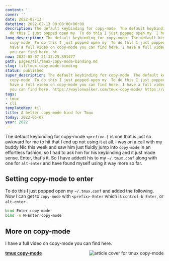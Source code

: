 ```yaml
---
content: ''
cover: ''
date: 2022-02-13
datetime: 2022-02-13 00:00:00+00:00
description: The default keybinding for copy-mode  The default keybinding for copy-mode  To
  do this I just popped open my  To do this I just popped open my  I have a full vi
long_description: The default keybinding for copy-mode  The default keybinding for
  copy-mode  To do this I just popped open my  To do this I just popped open my  I
  have a full video on copy-mode you can find here. I have a full video on copy-mode
  you can find here. ht
now: 2022-05-07 21:32:25.891477
path: pages/til/tmux-copy-mode-binding.md
slug: til/tmux-copy-mode-binding
status: published
super_description: The default keybinding for copy-mode  The default keybinding for
  copy-mode  To do this I just popped open my  To do this I just popped open my  I
  have a full video on copy-mode you can find here. I have a full video on copy-mode
  you can find here. https://waylonwalker.com/tmux-copy-mode/ https://waylonwalker.com/tmux-copy-mode/
tags:
- tmux
- cli
templateKey: til
title: A better copy-mode bind for Tmux
today: 2022-05-07
year: 2022
---
```


The default keybinding for copy-mode `<prefix>-[` is one that is just so
awkward for me to hit that I end up not using it at all.  I was on a
call with my buddy Nic this week and saw him just fluidly jump into
`copy-mode` in an effortless fashion, so I had to ask him for his
keybinding and it just made sense. Enter, that's it.  So I have addedt
his to my `~/.tmux.conf` along with one for `alt-enter` and have found
myself using it way more so far.

## Setting copy-mode to enter

To do this I just popped open my `~/.tmux.conf` and added the following.
Now I can get to `copy-mode` with `<prefix>-Enter` which is `control-b
Enter`, or `alt-enter`.

```bash
bind Enter copy-mode
bind -n M-Enter copy-mode
```

## More on copy-mode

I have a full video on copy-mode you can find here.


  <div class="onelinelink-wrapper">
      <a class="onelinelink" href="https://waylonwalker.com/tmux-copy-mode/">
          <img style="float: right;" align='right' src="https://images.waylonwalker.com/tmux-copy-mode-og_250x140.png" alt="article cover for 
 tmux copy-mode
"/>
          <p><strong>
 tmux copy-mode
</strong></p>
      </a>
  </div>